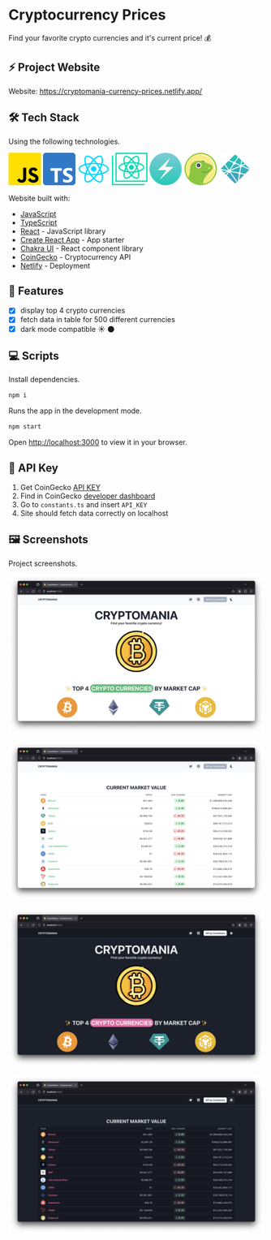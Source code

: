 # Cryptocurrency Prices

Find your favorite crypto currencies and it's current price! 💰

## ⚡ Project Website

Website: <https://cryptomania-currency-prices.netlify.app/>

## 🛠️ Tech Stack

Using the following technologies.

![javascript](tech-stack-logos/javascript.png) ![typescript](tech-stack-logos/typescript.png) ![react](tech-stack-logos/react.png) ![create-react-app](tech-stack-logos/create-react-app.png) ![chakra](tech-stack-logos/chakra.png) ![coingecko](tech-stack-logos/coingecko.png) ![netlify](tech-stack-logos/netlify.png)

Website built with:

- [JavaScript](https://developer.mozilla.org/en-US/docs/Web/javascript)
- [TypeScript](https://www.typescriptlang.org/)
- [React](https://react.dev/) - JavaScript library
- [Create React App](https://create-react-app.dev/) - App starter
- [Chakra UI](https://chakra-ui.com/) - React component library
- [CoinGecko](https://www.coingecko.com/) - Cryptocurrency API
- [Netlify](https://www.netlify.com/) - Deployment

## 📝 Features

- [x] display top 4 crypto currencies
- [x] fetch data in table for 500 different currencies
- [x] dark mode compatible ☀️ 🌑

## 💻 Scripts

Install dependencies.

```bash
npm i
```

Runs the app in the development mode.

```bash
npm start
```

Open [http://localhost:3000](http://localhost:3000) to view it in your browser.

## 🔑 API Key

1. Get CoinGecko [API KEY](https://support.coingecko.com/hc/en-us/articles/21880397454233-User-Guide-How-to-sign-up-for-CoinGecko-Demo-API-and-generate-an-API-key)
2. Find in CoinGecko [developer dashboard](https://www.coingecko.com/en/developers/dashboard)
3. Go to `constants.ts` and insert `API_KEY`
4. Site should fetch data correctly on localhost

## 🖼️ Screenshots

Project screenshots.

![screenshot-1](/screenshots/screenshot-1.png)

![screenshot-2](/screenshots/screenshot-2.png)

![screenshot-3](/screenshots/screenshot-3.png)

![screenshot-4](/screenshots/screenshot-4.png)
